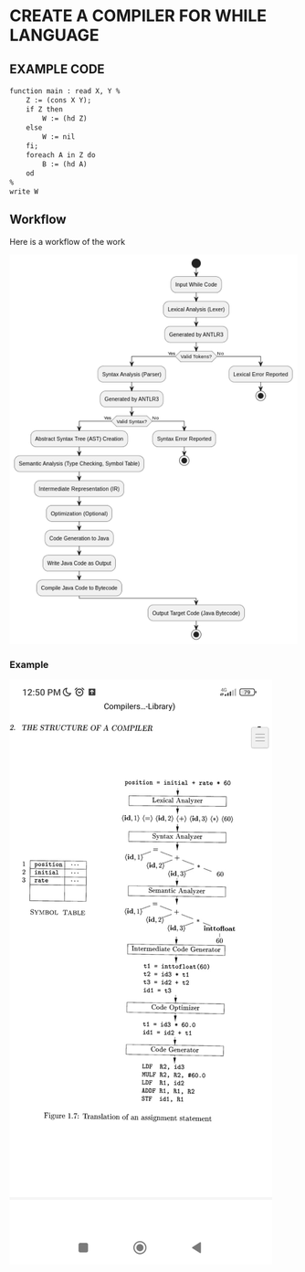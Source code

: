 # CREATE A COMPILER FOR WHILE LANGUAGE

## EXAMPLE CODE 
```code
function main : read X, Y %
    Z := (cons X Y);
    if Z then
        W := (hd Z)
    else
        W := nil
    fi;
    foreach A in Z do
        B := (hd A)
    od
%
write W
```


## Workflow

Here is a workflow of the work

![alt text](image.png)


### Example

![alt text](images&diagrams/workflow.jpeg)